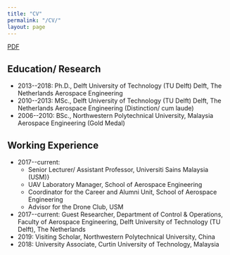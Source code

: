 ```yaml
---
title: "CV"
permalink: "/CV/"
layout: page
---
```

[PDF](/publication/CV_HannWoei_June23.pdf)
## Education/ Research
- 2013--2018: Ph.D., Delft University of Technology (TU Delft) Delft, The Netherlands Aerospace Engineering
- 2010--2013: MSc., Delft University of Technology (TU Delft) Delft, The Netherlands Aerospace Engineering (Distinction/ cum laude)
- 2006--2010: BSc., Northwestern Polytechnical University, Malaysia Aerospace Engineering (Gold Medal)

## Working Experience
- 2017--current:
  - Senior Lecturer/ Assistant Professor, Universiti Sains Malaysia (USM)}
  - UAV Laboratory Manager, School of Aerospace Engineering
  - Coordinator for the Career and Alumni Unit, School of Aerospace Engineering
  - Advisor for the Drone Club, USM
- 2017--current: Guest Researcher, Department of Control & Operations, Faculty of Aerospace Engineering, Delft University of Technology (TU Delft), The Netherlands
- 2019: Visiting Scholar, Northwestern Polytechnical University, China
- 2018: University Associate, Curtin University of Technology, Malaysia
